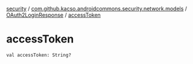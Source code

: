 [security](../../index.md) / [com.github.kacso.androidcommons.security.network.models](../index.md) / [OAuth2LoginResponse](index.md) / [accessToken](.)

# accessToken

`val accessToken: String?`
